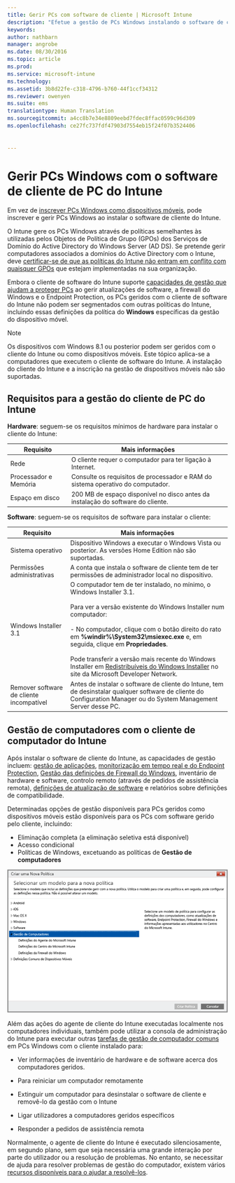 ```yaml
---
title: Gerir PCs com software de cliente | Microsoft Intune
description: "Efetue a gestão de PCs Windows instalando o software de cliente do Intune."
keywords: 
author: nathbarn
manager: angrobe
ms.date: 08/30/2016
ms.topic: article
ms.prod: 
ms.service: microsoft-intune
ms.technology: 
ms.assetid: 3b8d22fe-c318-4796-b760-44f1ccf34312
ms.reviewer: owenyen
ms.suite: ems
translationtype: Human Translation
ms.sourcegitcommit: a4cc8b7e34e8809eebd7fdec8ffac0599c96d309
ms.openlocfilehash: ce27fc737fdf47903d7554eb15f24f07b3524406


---
```


# Gerir PCs Windows com o software de cliente de PC do Intune
Em vez de [inscrever PCs Windows como dispositivos móveis](set-up-windows-device-management-with-microsoft-intune.md), pode inscrever e gerir PCs Windows ao instalar o software de cliente do Intune.

O Intune gere os PCs Windows através de políticas semelhantes às utilizadas pelos Objetos de Política de Grupo (GPOs) dos Serviços de Domínio do Active Directory do Windows Server (AD DS). Se pretende gerir computadores associados a domínios do Active Directory com o Intune, deve [certificar-se de que as políticas do Intune não entram em conflito com quaisquer GPOs](resolve-gpo-and-microsoft-intune-policy-conflicts.md) que estejam implementadas na sua organização.

Embora o cliente de software do Intune suporte [capacidades de gestão que ajudam a proteger PCs](policies-to-protect-windows-pcs-in-microsoft-intune.md) ao gerir atualizações de software, a firewall do Windows e o Endpoint Protection, os PCs geridos com o cliente de software do Intune não podem ser segmentados com outras políticas do Intune, incluindo essas definições da política do **Windows** específicas da gestão do dispositivo móvel.

> [!NOTE]
> Os dispositivos com Windows 8.1 ou posterior podem ser geridos com o cliente do Intune ou como dispositivos móveis. Este tópico aplica-se a computadores que executem o cliente de software do Intune. A instalação do cliente do Intune e a inscrição na gestão de dispositivos móveis não são suportadas.

## Requisitos para a gestão do cliente de PC do Intune

**Hardware**: seguem-se os requisitos mínimos de hardware para instalar o cliente do Intune:

|Requisito|Mais informações|
|---------------|--------------------|
|Rede|O cliente requer o computador para ter ligação à Internet.|
|Processador e Memória|Consulte os requisitos de processador e RAM do sistema operativo do computador.|
|Espaço em disco|200 MB de espaço disponível no disco antes da instalação do software do cliente.|

**Software**: seguem-se os requisitos de software para instalar o cliente:

|Requisito|Mais informações|
|---------------|--------------------|
|Sistema operativo | Dispositivo Windows a executar o Windows Vista ou posterior. As versões Home Edition não são suportadas.|
|Permissões administrativas|A conta que instala o software de cliente tem de ter permissões de administrador local no dispositivo.|
|Windows Installer 3.1|O computador tem de ter instalado, no mínimo, o Windows Installer 3.1.<br /><br />Para ver a versão existente do Windows Installer num computador:<br /><br />-   No computador, clique com o botão direito do rato em **%windir%\System32\msiexec.exe** e, em seguida, clique em **Propriedades**.<br /><br />Pode transferir a versão mais recente do Windows Installer em [Redistribuíveis do Windows Installer](http://go.microsoft.com/fwlink/?LinkID=234258) no site da Microsoft Developer Network.|
|Remover software de cliente incompatível|Antes de instalar o software de cliente do Intune, tem de desinstalar qualquer software de cliente do Configuration Manager ou do System Management Server desse PC.|

## Gestão de computadores com o cliente de computador do Intune
Após instalar o software de cliente do Intune, as capacidades de gestão incluem: [gestão de aplicações](deploy-apps-in-microsoft-intune.md), [monitorização em tempo real e do Endpoint Protection](help-secure-windows-pcs-with-endpoint-protection-for-microsoft-intune.md), [Gestão das definições de Firewall do Windows](help-protect-windows-pcs-using-windows-firewall-policies-in-microsoft-intune.md), inventário de hardware e software, controlo remoto (através de pedidos de assistência remota), [definições de atualização de software](keep-windows-pcs-up-to-date-with-software-updates-in-microsoft-intune.md) e relatórios sobre definições de compatibilidade.

Determinadas opções de gestão disponíveis para PCs geridos como dispositivos móveis estão disponíveis para os PCs com software gerido pelo cliente, incluindo:

-   Eliminação completa (a eliminação seletiva está disponível)
-   Acesso condicional
-   Políticas de Windows, excetuando as políticas de **Gestão de computadores**

![Modelo de políticas para PCs Windows](../media/pc_policy_template.png)

Além das ações do agente de cliente do Intune executadas localmente nos computadores individuais, também pode utilizar a consola de administração do Intune para executar outras [tarefas de gestão de computador comuns](common-windows-pc-management-tasks-with-the-microsoft-intune-computer-client.md) em PCs Windows com o cliente instalado para:

-   Ver informações de inventário de hardware e de software acerca dos computadores geridos.

-   Para reiniciar um computador remotamente

-   Extinguir um computador para desinstalar o software de cliente e removê-lo da gestão com o Intune

-   Ligar utilizadores a computadores geridos específicos

-   Responder a pedidos de assistência remota

Normalmente, o agente de cliente do Intune é executado silenciosamente, em segundo plano, sem que seja necessária uma grande interação por parte do utilizador ou a resolução de problemas. No entanto, se necessitar de ajuda para resolver problemas de gestão do computador, existem vários [recursos disponíveis para o ajudar a resolvê-los](/intune/troubleshoot/troubleshoot-client-setup-in-microsoft-intune).



<!--HONumber=Sep16_HO2-->


